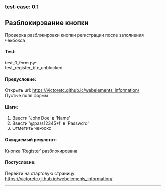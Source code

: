 ### test-case: 0.1  
## Разблокирование кнопки  
Проверка разблокировки кнопки регистрации после заполнения чекбокса 
#### Test:  
test_0_form.py::  
test_register_btn_unblocked  
#### Предусловие:  
Открыть url: https://victoretc.github.io/webelements_information/  
Пустые поля формы  
#### Шаги:  
1. Ввести 'John Doe' в 'Name'  
2. Ввести '@pass12345*!' в 'Password'  
3. Отметить чекбокс  
#### Ожидаемый результат:   
Кнопка 'Register' разблокирована  
#### Постусловие:  
Перейти на стартовую страницу:  
https://victoretc.github.io/webelements_information/  

----------------------------------------------------------------
